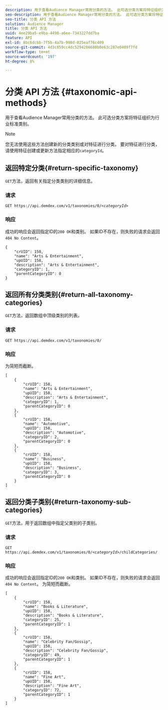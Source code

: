 ```yaml
---
description: 用于查看Audience Manager常用分类的方法。 此可选分类方案将特征组织为行业标准类别。
seo-description: 用于查看Audience Manager常用分类的方法。 此可选分类方案将特征组织为行业标准类别。
seo-title: 分类 API 方法
solution: Audience Manager
title: 分类 API 方法
uuid: 4ee29ba5-e9ba-4498-a6ee-7343227dd7ba
feature: API
exl-id: 8bc6dcbb-7f5b-4a7b-998d-025eaf76c409
source-git-commit: 4d3c859cc4dc5294286680b0e63c287e0409f7fd
workflow-type: tm+mt
source-wordcount: '197'
ht-degree: 8%

---
```


# 分类 API 方法 {#taxonomic-api-methods}

用于查看Audience Manager常用分类的方法。 此可选分类方案将特征组织为行业标准类别。

<!-- c_rest_api_taxonomy.xml -->

>[!NOTE]
>
>您无法使用这些方法创建新的分类类别或对特征进行分类。 要对特征进行分类，请使用特征创建或更新方法指定相应的`categoryId`。

## 返回特定分类{#return-specific-taxonomy}

`GET`方法，返回有关指定分类类别的详细信息。

<!-- r_rest_api_taxonomy.xml -->

### 请求

`GET https://api.demdex.com/v1/taxonomies/0/`*`<categoryId>`*

### 响应

成功的响应会返回指定ID的`200 OK`和类别。 如果ID不存在，则失败的请求会返回`404 No Content`。

```
{
    "crUID": 158,
    "name": "Arts & Entertainment",
    "upUID": 158,
    "description": "Arts & Entertainment",
    "categoryID": 1,
    "parentCategoryID": 0
}
```

## 返回所有分类类别{#return-all-taxonomy-categories}

`GET`方法，返回数组中顶级类别的列表。

<!-- r_rest_api_taxonomies.xml -->

### 请求

`GET https://api.demdex.com/v1/taxonomies/0/`

### 响应

为简短而截断。

```
[
    {
        "crUID": 158,
        "name": "Arts & Entertainment",
        "upUID": 158,
        "description": "Arts & Entertainment",
        "categoryID": 1,
        "parentCategoryID": 0
    },
    {
        "crUID": 158,
        "name": "Automotive",
        "upUID": 158,
        "description": "Automotive",
        "categoryID": 2,
        "parentCategoryID": 0
    },
    {
        "crUID": 158,
        "name": "Business",
        "upUID": 158,
        "description": "Business",
        "categoryID": 3,
        "parentCategoryID": 0
    }
]
```

## 返回分类子类别{#return-taxonomy-sub-categories}

`GET`方法，用于返回数组中指定父类别的子类别。

<!-- r_rest_api_taxonomy_sub.xml -->

### 请求

`GET https://api.demdex.com/v1/taxonomies/0/`*`<categoryId>`*`/childCategories/`

### 响应

成功的响应会返回指定ID的`200 OK`和类别。 如果ID不存在，则失败的请求会返回`404 No Content`。 为简短而截断。

```
[
    {
        "crUID": 158,
        "name": "Books & Literature",
        "upUID": 158,
        "description": "Books & Literature",
        "categoryID": 25,
        "parentCategoryID": 1
    },
    {
        "crUID": 158,
        "name": "Celebrity Fan/Gossip",
        "upUID": 158,
        "description": "Celebrity Fan/Gossip",
        "categoryID": 49,
        "parentCategoryID": 1
    },
    {
        "crUID": 158,
        "name": "Fine Art",
        "upUID": 158,
        "description": "Fine Art",
        "categoryID": 72,
        "parentCategoryID": 1
    }
]
```
